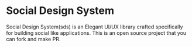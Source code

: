 # Social Design System


Social Design System(sds) is an Elegant UI/UX library crafted specifically for building social like applications. This is an open source project that you can fork and make PR.

